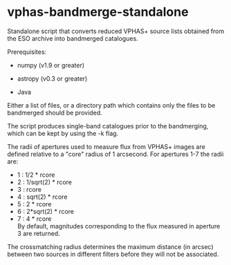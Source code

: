 # vphas-bandmerge-standalone
Standalone script that converts reduced VPHAS+ source lists obtained from the ESO archive into bandmerged catalogues.

Prerequisites:
* numpy (v1.9 or greater)
* astropy (v0.3 or greater)

* Java

Either a list of files, or a directory path which contains only the files to be bandmerged should be provided.

The script produces single-band catalogues prior to the bandmerging, which can be kept by using the -k flag.

The radii of apertures used to measure flux from VPHAS+ images are defined relative to a "core" radius of 1 arcsecond. For apertures 1-7 the radii are:  
* 1 : 1/2 * rcore  
* 2 : 1/sqrt(2) * rcore  
* 3 : rcore  
* 4 : sqrt(2) * rcore  
* 5 : 2 * rcore  
* 6 : 2*sqrt(2) * rcore  
* 7 : 4 * rcore  
By default, magnitudes corresponding to the flux measured in aperture 3 are returned.

The crossmatching radius determines the maximum distance (in arcsec) between two sources in different filters before they will not be associated.